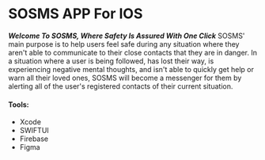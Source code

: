 # SOSMS APP For IOS
***Welcome To SOSMS, Where Safety Is Assured With One Click***
SOSMS' main purpose is to help users feel safe during any situation where they aren't able to communicate to their close contacts that they are in danger.
In a situation where a user is being followed, has lost their way, is experiencing negative mental thoughts, and isn't able to quickly get help or warn all their loved ones, SOSMS will become a messenger for them by alerting all of the user's registered contacts of their current situation.
#### Tools:
- Xcode
- SWIFTUI
- Firebase
- Figma
